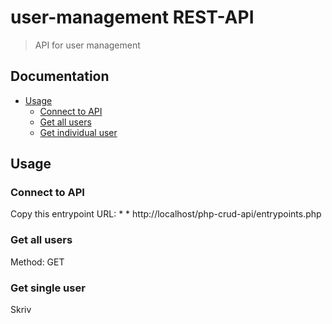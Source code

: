 # user-management REST-API
> API for user management

## Documentation
* [Usage](#Usage)
	- [Connect to API](#connect-to-api)
	- [Get all users](#get-all-users)
	- [Get individual user](#get-individual-user)
 
## Usage
### Connect to API
Copy this entrypoint URL: * * http://localhost/php-crud-api/entrypoints.php

### Get all users
Method: GET

### Get single user
Skriv
